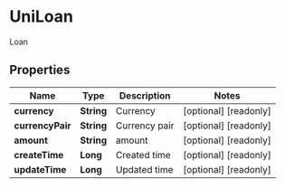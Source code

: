 
# UniLoan

Loan

## Properties

Name | Type | Description | Notes
------------ | ------------- | ------------- | -------------
**currency** | **String** | Currency |  [optional] [readonly]
**currencyPair** | **String** | Currency pair |  [optional] [readonly]
**amount** | **String** | amount |  [optional] [readonly]
**createTime** | **Long** | Created time |  [optional] [readonly]
**updateTime** | **Long** | Updated time |  [optional] [readonly]

